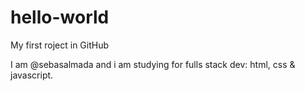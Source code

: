# hello-world
My first roject in GitHub

I am @sebasalmada and i am studying for fulls stack dev: html, css & javascript. 
